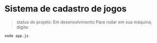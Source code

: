 # Sistema de cadastro de jogos
> status do projeto: Em desenvolvimento
>Para rodar em sua máquina, digite:
```
node app.js
```
